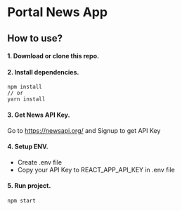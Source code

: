# Portal News App

<h2>How to use?</h2>
<h4>1. Download or clone this repo.</br></h4>
<h4>2. Install dependencies.</br></h4>

```
npm install
// or
yarn install
```

<h4>3. Get News API Key.</br></h4>
<p>Go to <a href="https://newsapi.org/">https://newsapi.org/</a> and Signup to get API Key</br></p>

<h4>4. Setup ENV.</br></h4>
<ul>
    <li>Create .env file</li>
    <li>Copy your API Key to REACT_APP_API_KEY in .env file</li>
</ul>

<h4>5. Run project.</br></h4>

```
npm start
```


